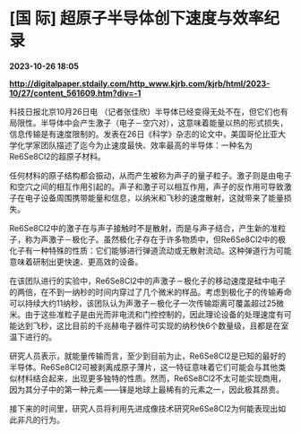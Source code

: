 # [国 际] 超原子半导体创下速度与效率纪录

**2023-10-26 18:05**

**http://digitalpaper.stdaily.com/http_www.kjrb.com/kjrb/html/2023-10/27/content_561609.htm?div=-1**

 科技日报北京10月26日电 （记者张佳欣）半导体已经变得无处不在，但它们也有局限性。半导体中会产生激子（电子－空穴对），这意味着能量以热的形式损失，信息传输是有速度限制的。发表在26日《科学》杂志的论文中，美国哥伦比亚大学化学家团队描述了迄今为止速度最快、效率最高的半导体：一种名为Re6Se8Cl2的超原子材料。

 任何材料的原子结构都会振动，从而产生被称为声子的量子粒子。激子则是由电子和空穴之间的相互作用引起的。声子和激子可以相互作用，声子的反作用可导致激子在电子设备周围携带能量和信息，以纳米和飞秒的速度散射，这就带来了能量损失。

 Re6Se8Cl2中的激子在与声子接触时不是散射，而是与声子结合，产生新的准粒子，称为声激子－极化子。虽然极化子存在于许多物质中，但Re6Se8Cl2中的极化子有一种特殊的性质：它们能够进行弹道流动或无散射流动。这种弹道行为可能意味着研制出更快速、更高效的设备。

 在该团队进行的实验中，Re6Se8Cl2中的声激子－极化子的移动速度是硅中电子的两倍，在不到一纳秒的时间内穿过了几个微米的样品。考虑到极化子的传输寿命可以持续大约11纳秒，该团队认为声激子－极化子一次传输距离可覆盖超过25微米。由于这些准粒子是由光而非电流和门控控制的，因此理论设备的处理速度有可能达到飞秒，这比目前的千兆赫电子器件可实现的纳秒快6个数量级，且都是在室温下进行的。

 研究人员表示，就能量传输而言，至少到目前为止，Re6Se8Cl2是已知的最好的半导体。Re6Se8Cl2可被剥离成原子薄片，这一特征意味着它们可能会与其他类似材料结合起来，出现更多独特的性质。然而，Re6Se8Cl2不太可能实现商用，因为其分子中的第一种元素——铼是地球上最稀有的元素之一，因此极其昂贵。

 接下来的时间里，研究人员将利用先进成像技术研究Re6Se8Cl2为何能表现出如此非凡的行为。